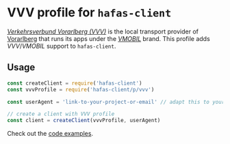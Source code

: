 # VVV profile for `hafas-client`

[*Verkehrsverbund Vorarlberg (VVV)*](https://de.wikipedia.org/wiki/Verkehrsverbund_Vorarlberg) is the local transport provider of [Vorarlberg](https://en.wikipedia.org/wiki/Vorarlberg) that runs its apps under the [*VMOBIL*](https://www.vmobil.at) brand. This profile adds *VVV*/*VMOBIL* support to `hafas-client`.

## Usage

```js
const createClient = require('hafas-client')
const vvvProfile = require('hafas-client/p/vvv')

const userAgent = 'link-to-your-project-or-email' // adapt this to your project!

// create a client with VVV profile
const client = createClient(vvvProfile, userAgent)
```

Check out the [code examples](example.js).
